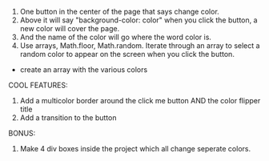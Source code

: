 1. One button in the center of the page that says change color.
2. Above it will say "background-color: color" when you click the button, a new color will cover the page.
3. And the name of the color will go where the word color is.
4. Use arrays, Math.floor, Math.random. Iterate through an array to select a random color to appear on the screen when you click the button.

- create an array with the various colors

COOL FEATURES:

1. Add a multicolor border around the click me button AND the color flipper title
2. Add a transition to the button

BONUS:

1. Make 4 div boxes inside the project which all change seperate colors.
